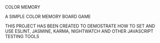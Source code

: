 COLOR MEMORY

A SIMPLE COLOR MEMORY BOARD GAME

THIS PROJECT HAS BEEN CREATED TO DEMOSTRATE HOW TO SET AND USE
ESLINT, JASMINE, KARMA, NIGHTWATCH AND OTHER JAVASCRIPT TESTING TOOLS
